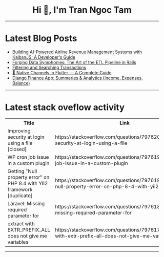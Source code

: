 <h1 align="center">Hi 👋, I'm Tran Ngoc Tam</h1>

---

# Latest Blog Posts 
<!-- BLOG-POST-LIST:START -->
- [Building AI-Powered Airline Revenue Management Systems with KaibanJS: A Developer&#39;s Guide](https://dev.to/kaibanjs/building-ai-powered-revenue-management-systems-with-kaibanjs-a-developers-guide-1el4)
- [Forging Data Symphonies: The Art of the ETL Pipeline in Rails](https://dev.to/alex_aslam/forging-data-symphonies-the-art-of-the-etl-pipeline-in-rails-5bno)
- [Filtering and Searching Transactions](https://dev.to/hermitcommitscode/filtering-and-searching-transactions-2eaf)
- [🔌 Native Channels in Flutter — A Complete Guide](https://dev.to/omar_elsadany_f3e48cab5b9/native-channels-in-flutter-a-complete-guide-52h1)
- [Django Finance App: Summaries &amp; Analytics &lpar;Income, Expenses, Balance&rpar;](https://dev.to/hermitcommitscode/django-finance-app-summaries-analytics-income-expenses-balance-2jcc)
<!-- BLOG-POST-LIST:END -->

---

# Latest stack oveflow activity
<table>
  <tr><th>Title</th><th>Link</th></tr>
  <!-- STACKOVERFLOW:START --><tr><td>Improving security at login using a file [closed]</td><td>https://stackoverflow.com/questions/79762036/improving-security-at-login-using-a-file</td></tr><tr><td>WP cron job issue in a custom plugin</td><td>https://stackoverflow.com/questions/79761974/wp-cron-job-issue-in-a-custom-plugin</td></tr><tr><td>Getting &quot;Null property error&quot; on PHP 8.4 with YII2 framework [duplicate]</td><td>https://stackoverflow.com/questions/79761946/getting-null-property-error-on-php-8-4-with-yii2-framework</td></tr><tr><td>Laravel: Missing required parameter for</td><td>https://stackoverflow.com/questions/79761891/laravel-missing-required-parameter-for</td></tr><tr><td>extract with EXTR_PREFIX_ALL does not give me variables</td><td>https://stackoverflow.com/questions/79761738/extract-with-extr-prefix-all-does-not-give-me-variables</td></tr><!-- STACKOVERFLOW:END -->
</table>

---


